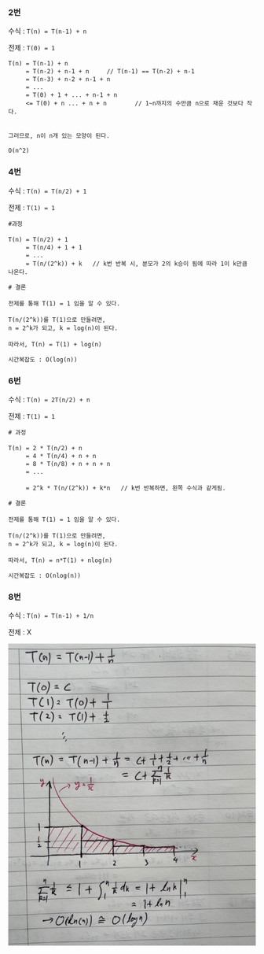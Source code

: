 ### 2번

수식 :  `T(n) = T(n-1) + n`

전제 : `T(0) = 1`

```
T(n) = T(n-1) + n
     = T(n-2) + n-1 + n		// T(n-1) == T(n-2) + n-1
     = T(n-3) + n-2 + n-1 + n
     = ...
     = T(0) + 1 + ... + n-1 + n
     <= T(0) + n ... + n + n		// 1~n까지의 수만큼 n으로 채운 것보다 작다.
     
     
그러므로, n이 n개 있는 모양이 된다.
```

```
O(n^2)
```



### 4번

수식 : `T(n) = T(n/2) + 1`

전제 : `T(1) = 1`

```
#과정

T(n) = T(n/2) + 1
	 = T(n/4) + 1 + 1
	 = ...
	 = T(n/(2^k)) + k	// k번 반복 시, 분모가 2의 k승이 됨에 따라 1이 k만큼 나온다.
```

```
# 결론

전제를 통해 T(1) = 1 임을 알 수 있다.

T(n/(2^k))를 T(1)으로 만들려면,
n = 2^k가 되고, k = log(n)이 된다.

따라서, T(n) = T(1) + log(n)
```

```
시간복잡도 : O(log(n))
```





### 6번

수식 : `T(n) = 2T(n/2) + n`

전제 : `T(1) = 1`

```
# 과정

T(n) = 2 * T(n/2) + n
	 = 4 * T(n/4) + n + n
	 = 8 * T(n/8) + n + n + n
	 = ...
	 
	 = 2^k * T(n/(2^k)) + k*n	// k번 반복하면, 왼쪽 수식과 같게됨.

```

```
# 결론

전제를 통해 T(1) = 1 임을 알 수 있다.

T(n/(2^k))를 T(1)으로 만들려면,
n = 2^k가 되고, k = log(n)이 된다.

따라서, T(n) = n*T(1) + nlog(n)
```



```
시간복잡도 : O(nlog(n))
```



### 8번

수식 : `T(n) = T(n-1) + 1/n`

전제 : X

![unknown](4_기초수식.assets/unknown.png)

